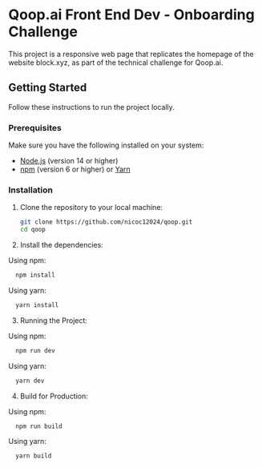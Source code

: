 # Qoop.ai Front End Dev - Onboarding Challenge

This project is a responsive web page that replicates the homepage of the website block.xyz, as part of the technical challenge for Qoop.ai.

## Getting Started

Follow these instructions to run the project locally.

### Prerequisites

Make sure you have the following installed on your system:

- [Node.js](https://nodejs.org/) (version 14 or higher)
- [npm](https://www.npmjs.com/) (version 6 or higher) or [Yarn](https://yarnpkg.com/)

### Installation

1. Clone the repository to your local machine:

   ```sh
   git clone https://github.com/nicoc12024/qoop.git
   cd qoop
   ```

2. Install the dependencies:

Using npm:

```sh
  npm install
```

Using yarn:

```sh
  yarn install
```

3. Running the Project:

Using npm:

```sh
  npm run dev
```

Using yarn:

```sh
  yarn dev
```

4. Build for Production:

Using npm:

```sh
  npm run build
```

Using yarn:

```sh
  yarn build
```
